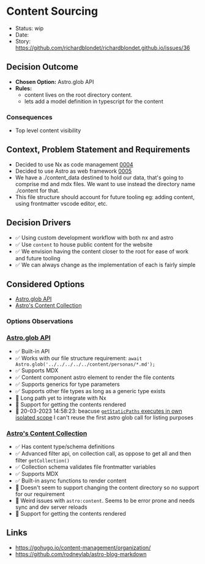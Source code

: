 # Content Sourcing

- Status: wip
- Date: 
- Story: https://github.com/richardblondet/richardblondet.github.io/issues/36

## Decision Outcome

- **Chosen Option:** Astro.glob API
- **Rules:** 
  - content lives on the root directory content.
  - lets add a model definition in typescript for the content

### Consequences

- Top level content visibility

## Context, Problem Statement and Requirements

- Decided to use Nx as code management [0004](0004-nx.md)
- Decided to use Astro as web framework [0005](0005-using-astro-as-web-framework.md)
- We have a ./content_data destined to hold our data, that's going to comprise md and mdx files. We want to use instead the directory name ./content for that.
- This file structure should account for future tooling eg: adding content, using frontmatter vscode editor, etc.

## Decision Drivers

- ✅ Using custom development workflow with both nx and astro
- ✅ Use `content` to house public content for the website
- ✅ We envision having the content closer to the root for ease of work and future tooling
- ✅ We can always change as the implementation of each is fairly simple


## Considered Options

- [Astro.glob API](https://docs.astro.build/en/reference/api-reference/#astroglob)
- [Astro's Content Collection](https://docs.astro.build/en/guides/content-collections/#what-are-content-collections)

### Options Observations

### [Astro.glob API](https://docs.astro.build/en/reference/api-reference/#astroglob)

- ✅ Built-in API
- ✅ Works with our file structure requirement: `await Astro.glob('../../../../../content/personas/*.md');`
- ✅ Supports MDX
- ✅ Content component astro element to render the file contents
- ✅ Supports generics for type parameters
- ✅ Supports other file types as long as a generic type exists
- 🚫 Long path yet to integrate with Nx
- 🚫 Support for getting the contents rendered
- 🚫 20-03-2023 14:58:23: beacuse [`getStaticPaths` executes in own isolated scope](https://docs.astro.build/en/reference/api-reference/#getstaticpaths) I can't reuse the first astro glob call for listing purposes

### [Astro's Content Collection](https://docs.astro.build/en/guides/content-collections/#what-are-content-collections)

- ✅ Has content type/schema definitions
- ✅ Advanced filter api, on collection call, as oppose to get all and then filter `getCollection()`
- ✅ Collection schema validates file frontmatter variables
- ✅ Supports MDX 
- ✅ Built-in async functions to render content 
- 🚫 Doesn't seem to support changing the content directory so no support for our requirement
- 🚫 Weird issues with `astro:content`. Seems to be error prone and needs sync and dev server reloads
- 🚫 Support for getting the contents rendered


## Links

- https://gohugo.io/content-management/organization/
- https://github.com/rodneylab/astro-blog-markdown
